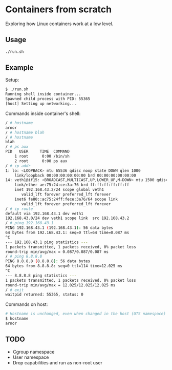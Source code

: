# Containers from scratch

Exploring how Linux containers work at a low level.

## Usage

```sh
./run.sh
```

## Example

Setup:

```sh
$ ./run.sh
Running shell inside container...
Spawned child process with PID: 55365
[host] Setting up networking...
```

Commands inside container's shell:

```sh
/ # hostname
arnor
/ # hostname blah
/ # hostname
blah
/ # ps aux
PID   USER     TIME  COMMAND
    1 root      0:00 /bin/sh
    2 root      0:00 ps aux
/ # ip addr
1: lo: <LOOPBACK> mtu 65536 qdisc noop state DOWN qlen 1000
    link/loopback 00:00:00:00:00:00 brd 00:00:00:00:00:00
14: veth1@if15: <BROADCAST,MULTICAST,UP,LOWER_UP,M-DOWN> mtu 1500 qdisc noqueue state UP qlen 1000
    link/ether ae:75:24:ce:3a:76 brd ff:ff:ff:ff:ff:ff
    inet 192.168.43.2/24 scope global veth1
       valid_lft forever preferred_lft forever
    inet6 fe80::ac75:24ff:fece:3a76/64 scope link
       valid_lft forever preferred_lft forever
/ # ip route
default via 192.168.43.1 dev veth1
192.168.43.0/24 dev veth1 scope link  src 192.168.43.2
/ # ping 192.168.43.1
PING 192.168.43.1 (192.168.43.1): 56 data bytes
64 bytes from 192.168.43.1: seq=0 ttl=64 time=0.087 ms
^C
--- 192.168.43.1 ping statistics ---
1 packets transmitted, 1 packets received, 0% packet loss
round-trip min/avg/max = 0.087/0.087/0.087 ms
/ # ping 8.8.8.8
PING 8.8.8.8 (8.8.8.8): 56 data bytes
64 bytes from 8.8.8.8: seq=0 ttl=114 time=12.025 ms
^C
--- 8.8.8.8 ping statistics ---
1 packets transmitted, 1 packets received, 0% packet loss
round-trip min/avg/max = 12.025/12.025/12.025 ms
/ # exit
waitpid returned: 55365, status: 0
```

Commands on host:

```sh
# Hostname is unchanged, even when changed in the host (UTS namespace)
$ hostname
arnor
```

## TODO

- Cgroup namespace
- User namespace
- Drop capabilities and run as non-root user
